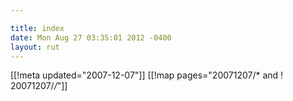```yaml
---

title: index
date: Mon Aug 27 03:35:01 2012 -0400
layout: rut
---
```


[[!meta updated="2007-12-07"]]
[[!map pages="20071207/* and ! 20071207/*/*"]]

